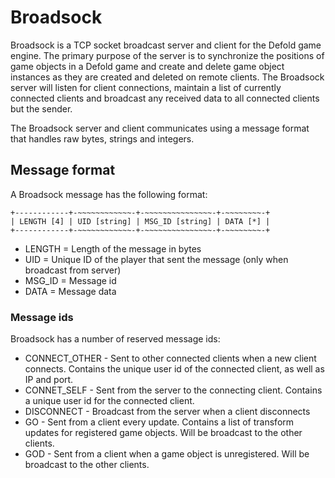 # Broadsock
Broadsock is a TCP socket broadcast server and client for the Defold game engine. The primary purpose of the server is to synchronize the positions of game objects in a Defold game and create and delete game object instances as they are created and deleted on remote clients. The Broadsock server will listen for client connections, maintain a list of currently connected clients and broadcast any received data to all connected clients but the sender.

The Broadsock server and client communicates using a message format that handles raw bytes, strings and integers.

## Message format
A Broadsock message has the following format:

````
+------------+-~~~~~~~~~~~~-+-~~~~~~~~~~~~~~~-+-~~~~~~~~-+
| LENGTH [4] | UID [string] | MSG_ID [string] | DATA [*] |
+------------+-~~~~~~~~~~~~-+-~~~~~~~~~~~~~~~-+-~~~~~~~~-+
````

* LENGTH = Length of the message in bytes
* UID = Unique ID of the player that sent the message (only when broadcast from server)
* MSG_ID = Message id
* DATA = Message data

### Message ids
Broadsock has a number of reserved message ids:

* CONNECT_OTHER - Sent to other connected clients when a new client connects. Contains the unique user id of the connected client, as well as IP and port.
* CONNET_SELF - Sent from the server to the connecting client. Contains a unique user id for the connected client.
* DISCONNECT - Broadcast from the server when a client disconnects
* GO - Sent from a client every update. Contains a list of transform updates for registered game objects. Will be broadcast to the other clients.
* GOD - Sent from a client when a game object is unregistered. Will be broadcast to the other clients.
